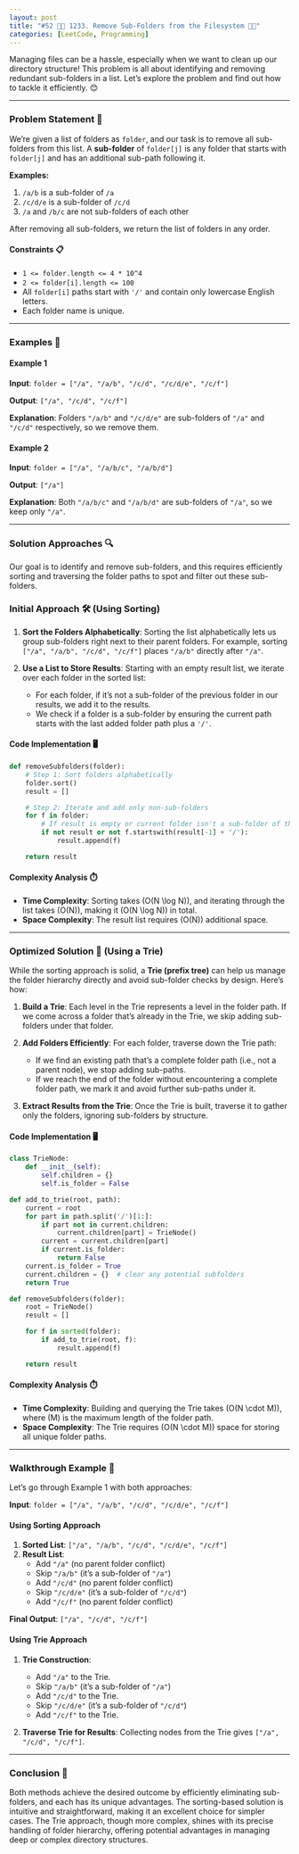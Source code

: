```yaml
---
layout: post
title: "#52 📂✨ 1233. Remove Sub-Folders from the Filesystem 🧠🚀"
categories: [LeetCode, Programming]
---
```


Managing files can be a hassle, especially when we want to clean up our directory structure! This problem is all about identifying and removing redundant sub-folders in a list. Let’s explore the problem and find out how to tackle it efficiently. 😊

---

### Problem Statement 💼

We’re given a list of folders as `folder`, and our task is to remove all sub-folders from this list. A **sub-folder** of `folder[j]` is any folder that starts with `folder[j]` and has an additional sub-path following it.

**Examples:**

1. `/a/b` is a sub-folder of `/a`
2. `/c/d/e` is a sub-folder of `/c/d`
3. `/a` and `/b/c` are not sub-folders of each other

After removing all sub-folders, we return the list of folders in any order.

#### Constraints 📋

- `1 <= folder.length <= 4 * 10^4`
- `2 <= folder[i].length <= 100`
- All `folder[i]` paths start with `'/'` and contain only lowercase English letters.
- Each folder name is unique.

---

### Examples 🌟

#### Example 1

**Input**: `folder = ["/a", "/a/b", "/c/d", "/c/d/e", "/c/f"]`

**Output**: `["/a", "/c/d", "/c/f"]`

**Explanation**: Folders `"/a/b"` and `"/c/d/e"` are sub-folders of `"/a"` and `"/c/d"` respectively, so we remove them.

#### Example 2

**Input**: `folder = ["/a", "/a/b/c", "/a/b/d"]`

**Output**: `["/a"]`

**Explanation**: Both `"/a/b/c"` and `"/a/b/d"` are sub-folders of `"/a"`, so we keep only `"/a"`.

---

### Solution Approaches 🔍

Our goal is to identify and remove sub-folders, and this requires efficiently sorting and traversing the folder paths to spot and filter out these sub-folders.

### Initial Approach 🛠️ (Using Sorting)

1. **Sort the Folders Alphabetically**: Sorting the list alphabetically lets us group sub-folders right next to their parent folders. For example, sorting `["/a", "/a/b", "/c/d", "/c/f"]` places `"/a/b"` directly after `"/a"`.
  
2. **Use a List to Store Results**: Starting with an empty result list, we iterate over each folder in the sorted list:
    - For each folder, if it’s not a sub-folder of the previous folder in our results, we add it to the results.
    - We check if a folder is a sub-folder by ensuring the current path starts with the last added folder path plus a `'/'`.

#### Code Implementation 🖥️

```python
def removeSubfolders(folder):
    # Step 1: Sort folders alphabetically
    folder.sort()
    result = []

    # Step 2: Iterate and add only non-sub-folders
    for f in folder:
        # If result is empty or current folder isn't a sub-folder of the last added folder
        if not result or not f.startswith(result[-1] + '/'):
            result.append(f)

    return result
```

#### Complexity Analysis ⏱️

- **Time Complexity**: Sorting takes \(O(N \log N)\), and iterating through the list takes \(O(N)\), making it \(O(N \log N)\) in total.
- **Space Complexity**: The result list requires \(O(N)\) additional space.

---

### Optimized Solution 🚀 (Using a Trie)

While the sorting approach is solid, a **Trie (prefix tree)** can help us manage the folder hierarchy directly and avoid sub-folder checks by design. Here’s how:

1. **Build a Trie**: Each level in the Trie represents a level in the folder path. If we come across a folder that’s already in the Trie, we skip adding sub-folders under that folder.

2. **Add Folders Efficiently**: For each folder, traverse down the Trie path:
   - If we find an existing path that’s a complete folder path (i.e., not a parent node), we stop adding sub-paths.
   - If we reach the end of the folder without encountering a complete folder path, we mark it and avoid further sub-paths under it.

3. **Extract Results from the Trie**: Once the Trie is built, traverse it to gather only the folders, ignoring sub-folders by structure.

#### Code Implementation 🖥️

```python
class TrieNode:
    def __init__(self):
        self.children = {}
        self.is_folder = False

def add_to_trie(root, path):
    current = root
    for part in path.split('/')[1:]:
        if part not in current.children:
            current.children[part] = TrieNode()
        current = current.children[part]
        if current.is_folder:
            return False
    current.is_folder = True
    current.children = {}  # clear any potential subfolders
    return True

def removeSubfolders(folder):
    root = TrieNode()
    result = []

    for f in sorted(folder):
        if add_to_trie(root, f):
            result.append(f)

    return result
```

#### Complexity Analysis ⏱️

- **Time Complexity**: Building and querying the Trie takes \(O(N \cdot M)\), where \(M\) is the maximum length of the folder path.
- **Space Complexity**: The Trie requires \(O(N \cdot M)\) space for storing all unique folder paths.

---

### Walkthrough Example 🏃

Let’s go through Example 1 with both approaches:

**Input**: `folder = ["/a", "/a/b", "/c/d", "/c/d/e", "/c/f"]`

#### Using Sorting Approach

1. **Sorted List**: `["/a", "/a/b", "/c/d", "/c/d/e", "/c/f"]`
2. **Result List**:
   - Add `"/a"` (no parent folder conflict)
   - Skip `"/a/b"` (it’s a sub-folder of `"/a"`)
   - Add `"/c/d"` (no parent folder conflict)
   - Skip `"/c/d/e"` (it’s a sub-folder of `"/c/d"`)
   - Add `"/c/f"` (no parent folder conflict)

**Final Output**: `["/a", "/c/d", "/c/f"]`

#### Using Trie Approach

1. **Trie Construction**:
   - Add `"/a"` to the Trie.
   - Skip `"/a/b"` (it’s a sub-folder of `"/a"`)
   - Add `"/c/d"` to the Trie.
   - Skip `"/c/d/e"` (it’s a sub-folder of `"/c/d"`)
   - Add `"/c/f"` to the Trie.

2. **Traverse Trie for Results**: Collecting nodes from the Trie gives `["/a", "/c/d", "/c/f"]`.

---

### Conclusion 🎉

Both methods achieve the desired outcome by efficiently eliminating sub-folders, and each has its unique advantages. The sorting-based solution is intuitive and straightforward, making it an excellent choice for simpler cases. The Trie approach, though more complex, shines with its precise handling of folder hierarchy, offering potential advantages in managing deep or complex directory structures.
